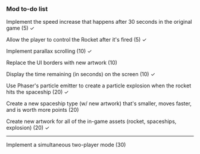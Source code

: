 ### Mod to-do list

Implement the speed increase that happens after 30 seconds in the original game (5) ✓

Allow the player to control the Rocket after it's fired (5) ✓

Implement parallax scrolling (10) ✓

Replace the UI borders with new artwork (10)

Display the time remaining (in seconds) on the screen (10) ✓

Use Phaser's particle emitter to create a particle explosion when the rocket hits the spaceship (20) ✓

Create a new spaceship type (w/ new artwork) that's smaller, moves faster, and is worth more points (20)

Create new artwork for all of the in-game assets (rocket, spaceships, explosion) (20) ✓

-----------------------------------------------------------------------------------------------------------

Implement a simultaneous two-player mode (30)